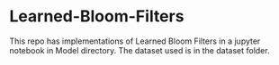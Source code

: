 # Learned-Bloom-Filters
This repo has implementations of Learned Bloom Filters in a jupyter notebook in Model directory. The dataset used is in the dataset folder.
